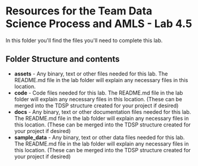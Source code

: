 # Resources for the Team Data Science Process and AMLS - Lab 4.5

In this folder you'll find the files you'll need to complete this lab. 

## Folder Structure and contents

  * **assets** - Any binary, text or other files needed for this lab. The README.md file in the lab folder will explain any necessary files in this location. 
  * **code** - Code files needed for this lab. The README.md file in the lab folder will explain any necessary files in this location. (These can be merged into the TDSP structure created for your project if desired)
  * **docs** - Any binary, text or other documentation files needed for this lab. The README.md file in the lab folder will explain any necessary files in this location. (These can be merged into the TDSP structure created for your project if desired) 
  * **sample_data** - Any binary, text or other data files needed for this lab. The README.md file in the lab folder will explain any necessary files in this location. (These can be merged into the TDSP structure created for your project if desired) 